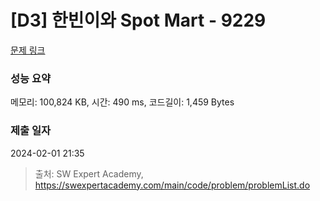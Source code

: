 # [D3] 한빈이와 Spot Mart - 9229 

[문제 링크](https://swexpertacademy.com/main/code/problem/problemDetail.do?contestProbId=AW8Wj7cqbY0DFAXN) 

### 성능 요약

메모리: 100,824 KB, 시간: 490 ms, 코드길이: 1,459 Bytes

### 제출 일자

2024-02-01 21:35



> 출처: SW Expert Academy, https://swexpertacademy.com/main/code/problem/problemList.do